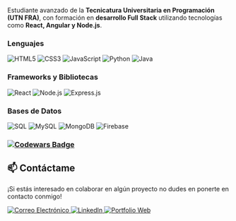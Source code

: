Estudiante avanzado de la **Tecnicatura Universitaria en Programación (UTN FRA)**, con formación en **desarrollo Full Stack** utilizando tecnologías como **React, Angular y Node.js**.  


### Lenguajes
![HTML5](https://img.shields.io/badge/-HTML5-E34F26?style=for-the-badge&logo=html5&logoColor=white)
![CSS3](https://img.shields.io/badge/-CSS3-1572B6?style=for-the-badge&logo=css3&logoColor=white)
![JavaScript](https://img.shields.io/badge/-JavaScript-F7DF1E?style=for-the-badge&logo=javascript&logoColor=black)
![Python](https://img.shields.io/badge/-Python-3776AB?style=for-the-badge&logo=python&logoColor=white)
![Java](https://img.shields.io/badge/Java-ED8B00?style=for-the-badge&logo=data:image/svg+xml;base64,<CÓDIGO_BASE64>&logoColor=white)




### Frameworks y Bibliotecas
![React](https://img.shields.io/badge/-React-61DAFB?style=for-the-badge&logo=react&logoColor=black)
![Node.js](https://img.shields.io/badge/-Node.js-339933?style=for-the-badge&logo=node.js&logoColor=white)
![Express.js](https://img.shields.io/badge/-Express.js-000000?style=for-the-badge&logo=express&logoColor=white)

### Bases de Datos
![SQL](https://img.shields.io/badge/-SQL-003B57?style=for-the-badge&logo=sql&logoColor=white)
![MySQL](https://img.shields.io/badge/-MySQL-4479A1?style=for-the-badge&logo=mysql&logoColor=white)
![MongoDB](https://img.shields.io/badge/-MongoDB-47A248?style=for-the-badge&logo=mongodb&logoColor=white)
![Firebase](https://img.shields.io/badge/-Firebase-FFCA28?style=for-the-badge&logo=firebase&logoColor=black)

### [![Codewars Badge](https://www.codewars.com/users/tomasrome/badges/large)](https://www.codewars.com/users/tomasrome)

## 📫 Contáctame  

¡Si estás interesado en colaborar en algún proyecto no dudes en ponerte en contacto conmigo!  

<p>
  <a href="mailto:tomasrom.dev@gmail.com">
    <img src="https://img.shields.io/badge/Gmail-D14836?style=for-the-badge&logo=gmail&logoColor=white" alt="Correo Electrónico">
  </a>
  <a href="https://www.linkedin.com/in/tom%C3%A1s-romero-07b117212/" target="_blank">
    <img src="https://img.shields.io/badge/LinkedIn-0077B5?style=for-the-badge&logo=linkedin&logoColor=white" alt="LinkedIn">
  </a>
  <a href="https://tomasrome.github.io/" target="_blank">
    <img src="https://img.shields.io/badge/Portfolio-000000?style=for-the-badge&logo=About.me&logoColor=white" alt="Portfolio Web">
  </a>
</p>


